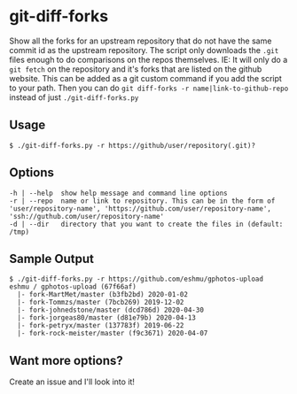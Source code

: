 # git-diff-forks
Show all the forks for an upstream repository that do not have the same commit id as the upstream repository. The script only downloads the ```.git``` files enough to do comparisons on the repos themselves. IE: It will only do a ```git fetch``` on the repository and it's forks that are listed on the github website.
This can be added as a git custom command if you add the script to your path. Then you can do ```git diff-forks -r name|link-to-github-repo``` instead of just ```./git-diff-forks.py```

## Usage
```$ ./git-diff-forks.py -r https://github/user/repository(.git)?```

## Options
```
-h | --help  show help message and command line options
-r | --repo  name or link to repository. This can be in the form of 'user/repository-name', 'https://github.com/user/repository-name', 'ssh://guthub.com/user/repository-name'
-d | --dir   directory that you want to create the files in (default: /tmp)
```
## Sample Output
```
$ ./git-diff-forks.py -r https://github.com/eshmu/gphotos-upload
eshmu / gphotos-upload (67f66af)
  |- fork-MartMet/master (b3fb2bd) 2020-01-02
  |- fork-Tommzs/master (7bcb269) 2019-12-02
  |- fork-johnedstone/master (dcd786d) 2020-04-30
  |- fork-jorgeas80/master (d81e79b) 2020-04-13
  |- fork-petryx/master (137783f) 2019-06-22
  |- fork-rock-meister/master (f9c3671) 2020-04-07
```
## Want more options?
Create an issue and I'll look into it!
